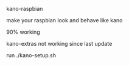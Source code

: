 kano-raspbian

make your raspbian look and behave like kano

90% working

kano-extras not working since last update

run ./kano-setup.sh
